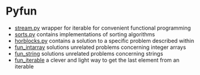 # Pyfun
* [stream.py](https://github.com/samikoz/pyfun/blob/master/stream.py) 
wrapper for iterable for convenient functional programming
* [sorts.py](https://github.com/samikoz/pyfun/blob/master/sorts.py) 
contains implementations of sorting algorithms
* [horblocks.py](https://github.com/samikoz/pyfun/blob/master/horblocks.py) 
contains a solution to a specific problem described within
* [fun_intarray](https://github.com/samikoz/pyfun/tree/master/fun_intarray)
solutions unrelated problems concerning integer arrays
* [fun_string](https://github.com/samikoz/pyfun/tree/master/fun_string)
solutions unrelated problems concerning strings
* [fun_iterable](https://github.com/samikoz/pyfun/blob/master/fun_iterable.py)
a clever and light way to get the last element from an iterable
